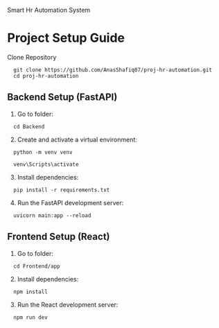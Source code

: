 Smart Hr Automation System

# Project Setup Guide
Clone Repository
```
  git clone https://github.com/AnasShafiq07/proj-hr-automation.git
  cd proj-hr-automation
```

## Backend Setup (FastAPI)
1. Go to folder:
```
  cd Backend
```
2. Create and activate a virtual environment:
```
  python -m venv venv

  venv\Scripts\activate
```
3. Install dependencies:
```
  pip install -r requirements.txt
```
4. Run the FastAPI development server:
```
  uvicorn main:app --reload
```

## Frontend Setup (React)
1. Go to folder:
```
  cd Frontend/app
```
2. Install dependencies:
```
  npm install
```
3. Run the React development server:
```
  npm run dev
```

